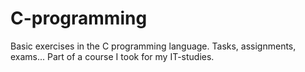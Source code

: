 # C-programming
Basic exercises in the C programming language.
Tasks, assignments, exams... Part of a course I took for my IT-studies.
